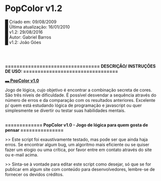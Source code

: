 # PopColor v1.2

  █  Criado em: 09/08/2009<br>
  █  Última atualização: 16/01/2010<br>
  █  v1.2: 29/08/2016<br>
  █  Autor: Gabriel Barros<br>
  █  v1.2: João Góes<br><p>&nbsp;</p>

<br>
 <b>=================================
    DESCRIÇÃO/ INSTRUÇÕES DE USO:
  =================================</b>

 <b><u> ▬ PopColor v1.0 </b></u>
  <p>Jogo de lógica, cujo objetivo é encontrar a combinação secreta de cores. São três níveis de dificuldade.
  É possível desvendar a sequência através do número de erros e da comparação com os resultados anteriores.
  Excelente p/ quem está estudando lógica de programação e javascript ou quer simplesmente se divertir ou testar suas habilidades mentais.</p>
  <br>
  <b>=============
    PopColor v1.0 - Jogo de lógica para quem gosta de pensar
 ===============</b>
<p>
  >> Este script foi exaustivamente testado, mas pode ser
  que ainda haja erros. Se encontrar algum bug, um algoritmo
  mais eficiente ou se quiser fazer um elogio ou uma crítica,
  por favor entre em contato através do site ou e-mail acima.</p>
<p>
  >> Sinta-se à vontade para editar este script como desejar,
  só que se for publicar em algum site com conteúdo para
  desenvolvedores, lembre-se de fornecer os devidos créditos.</p>
<br><br>
 
